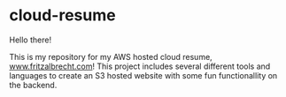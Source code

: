 # cloud-resume

Hello there!

This is my repository for my AWS hosted cloud resume, www.fritzalbrecht.com! This project includes several different tools and languages to create an S3 hosted website with some fun functionallity on the backend. 
